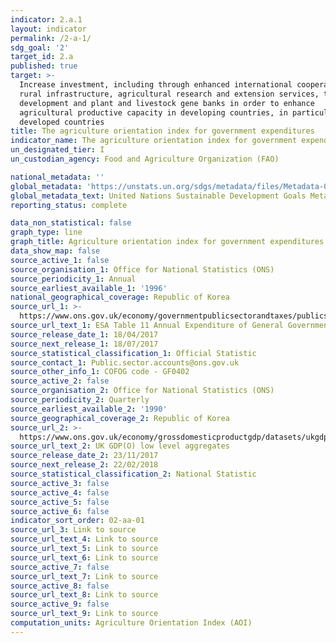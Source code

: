 ```yaml
---
indicator: 2.a.1
layout: indicator
permalink: /2-a-1/
sdg_goal: '2'
target_id: 2.a
published: true
target: >-
  Increase investment, including through enhanced international cooperation, in
  rural infrastructure, agricultural research and extension services, technology
  development and plant and livestock gene banks in order to enhance
  agricultural productive capacity in developing countries, in particular least
  developed countries
title: The agriculture orientation index for government expenditures
indicator_name: The agriculture orientation index for government expenditures
un_designated_tier: I
un_custodian_agency: Food and Agriculture Organization (FAO)

national_metadata: ''
global_metadata: 'https://unstats.un.org/sdgs/metadata/files/Metadata-02-0A-01.pdf'
global_metadata_text: United Nations Sustainable Development Goals Metadata (PDF 223 KB)
reporting_status: complete

data_non_statistical: false
graph_type: line
graph_title: Agriculture orientation index for government expenditures
data_show_map: false
source_active_1: false
source_organisation_1: Office for National Statistics (ONS)
source_periodicity_1: Annual
source_earliest_available_1: '1996'
national_geographical_coverage: Republic of Korea
source_url_1: >-
  https://www.ons.gov.uk/economy/governmentpublicsectorandtaxes/publicspending/datasets/esatable11annualexpenditureofgeneralgovernment
source_url_text_1: ESA Table 11 Annual Expenditure of General Government
source_release_date_1: 18/04/2017
source_next_release_1: 18/07/2017
source_statistical_classification_1: Official Statistic
source_contact_1: Public.sector.accounts@ons.gov.uk
source_other_info_1: COFOG code - GF0402
source_active_2: false
source_organisation_2: Office for National Statistics (ONS)
source_periodicity_2: Quarterly
source_earliest_available_2: '1990'
source_geographical_coverage_2: Republic of Korea
source_url_2: >-
  https://www.ons.gov.uk/economy/grossdomesticproductgdp/datasets/ukgdpolowlevelaggregates
source_url_text_2: UK GDP(O) low level aggregates
source_release_date_2: 23/11/2017
source_next_release_2: 22/02/2018
source_statistical_classification_2: National Statistic
source_active_3: false
source_active_4: false
source_active_5: false
source_active_6: false
indicator_sort_order: 02-aa-01
source_url_3: Link to source
source_url_text_4: Link to source
source_url_text_5: Link to source
source_url_text_6: Link to source
source_active_7: false
source_url_text_7: Link to source
source_active_8: false
source_url_text_8: Link to source
source_active_9: false
source_url_text_9: Link to source
computation_units: Agriculture Orientation Index (AOI)
---
```


